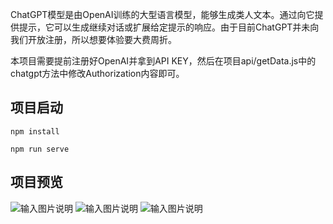 ChatGPT模型是由OpenAI训练的大型语言模型，能够生成类人文本。通过向它提供提示，它可以生成继续对话或扩展给定提示的响应。由于目前ChatGPT并未向我们开放注册，所以想要体验要大费周折。

本项目需要提前注册好OpenAI并拿到API KEY，然后在项目api/getData.js中的chatgpt方法中修改Authorization内容即可。

## 项目启动
`npm install`

`npm run serve`

## 项目预览
![输入图片说明](src/assets/img/preview.png)
![输入图片说明](src/assets/img/preview1.png)
![输入图片说明](src/assets/img/preview2.png)
